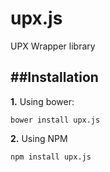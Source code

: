upx.js
=========
UPX Wrapper library


##Installation
----------

**1.** Using bower:
```
bower install upx.js
```

**2.** Using NPM
```
npm install upx.js
```

